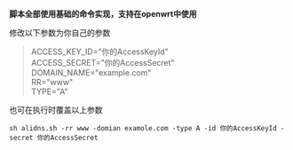 **脚本全部使用基础的命令实现，支持在openwrt中使用** 

修改以下参数为你自己的参数
>ACCESS_KEY_ID="你的AccessKeyId"<br>
ACCESS_SECRET="你的AccessSecret"<br>
DOMAIN_NAME="example.com"<br>
RR="www"<br>
TYPE="A"

也可在执行时覆盖以上参数
```shell
sh alidns.sh -rr www -domian examole.com -type A -id 你的AccessKeyId -secret 你的AccessSecret
```

